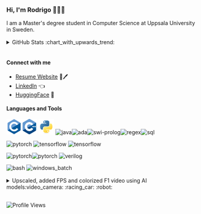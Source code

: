 ### Hi, I'm Rodrigo 👋:man_technologist:

I am a Master's degree student in Computer Science at Uppsala University in Sweden.

<details>
  <summary style="margin-bottom: 1rem; margin-top: 1rem;"> GitHub Stats :chart_with_upwards_trend:</summary>

  [![Most Used Languages](https://github-readme-stats.vercel.app/api?username=rjuez00&theme=slateorange&layout=compact&lang_count=5&count_private=true&hide_border=true&hide_title=true)](https://github.com/anuraghazra/github-readme-stats)

</details>

#### Connect with me

- [Resume Website](https://rjuez00.github.io/) :open_book::pen:
- [LinkedIn](https://www.linkedin.com/in/rjuezhdez/) :point_left:
- [HuggingFace](https://huggingface.co/rjuez00) :hugs:

#### Languages and Tools

<img src="https://raw.githubusercontent.com/devicons/devicon/master/icons/c/c-original.svg" alt="c" width="40" height="40"/><img src="https://raw.githubusercontent.com/devicons/devicon/master/icons/cplusplus/cplusplus-original.svg" alt="cplusplus" width="40" height="40"/> <img src="https://raw.githubusercontent.com/devicons/devicon/master/icons/python/python-original.svg" alt="python" width="40" height="40"/> <img src="https://www.vectorlogo.zone/logos/java/java-icon.svg" alt="java" width="40" height="40"/><img src="https://upload.wikimedia.org/wikipedia/commons/d/d6/Ada_Mascot_with_slogan.svg" alt="ada" width="40" height="40"/><img src="https://starbeamrainbowlabs.com/images/logos/swi-prolog.svg" alt="swi-prolog" width="40" height="40"/><img src="https://upload.wikimedia.org/wikipedia/commons/thumb/c/cd/OOjs_UI_icon_regular-expression.svg/1200px-OOjs_UI_icon_regular-expression.svg.png" alt="regex" width="40" height="40"/><img src="https://www.svgrepo.com/show/127001/sql-file-format.svg" alt="sql" width="40" height="40"/>


<img src="https://www.vectorlogo.zone/logos/pytorch/pytorch-icon.svg" alt="pytorch" width="40" height="40"/> <img src="https://www.vectorlogo.zone/logos/tensorflow/tensorflow-icon.svg" alt="tensorflow" width="40" height="40"/> <img src="https://e7.pngegg.com/pngimages/797/59/png-clipart-matlab-simulink-signal-processing-programming-language-logo-cube-island-online-survival-3d-logo-computer-wallpaper.png" alt="tensorflow" width="40" height="40"/> 

<img src="https://play-lh.googleusercontent.com/xeuSfQHt8wEb-JdcXLtReGF-KO8_Rd2UMOL0vSB6bS9qlxdAGQ0VR4mM9wVeEb76EA" alt="pytorch" width="40" height="40"/><img src="https://www.saashub.com/images/app/service_logos/50/1b3315eb51ff/large.png?1558168828" alt="pytorch" width="40" height="40"/>
<img src="https://upload.wikimedia.org/wikipedia/en/e/ef/SystemVerilog_logo.png" alt="verilog" width="40" height="40"/>



<img src="https://www.vectorlogo.zone/logos/gnu_bash/gnu_bash-icon.svg" alt="bash" width="40" height="40"/> <img src="https://www.pc-freak.net/images/bat-file-icon-windows-read-variable.png" alt="windows_batch" width="40" height="40"/> 


<details>
  <summary style="margin-bottom: 1rem; margin-top: 1rem;">Upscaled, added FPS and colorized F1 video using AI models:video_camera: :racing_car: :robot:</summary>

[![AI_FANGIO_RESCALE_COLORIZE](https://img.youtube.com/vi/4F0KdKmiQiE/0.jpg)](https://www.youtube.com/watch?v=4F0KdKmiQiE)

</details>

![Profile Views](https://komarev.com/ghpvc/?username=rjuez00&label=Profile%20views&color=0e75b6&style=flat&color=orange)
